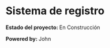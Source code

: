<h1>Sistema de registro</h1>

<b>Estado del proyecto: </b> En Construcción




<footer><b>Powered by: </b>John</footer>

